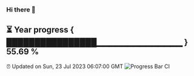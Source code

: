 ### Hi there 👋
⏳ Year progress { ████████████████▁▁▁▁▁▁▁▁▁▁▁▁▁▁ } 55.69 %
---
⏰ Updated on Sun, 23 Jul 2023 06:07:00 GMT
![Progress Bar CI](https://github.com/Moyi321/Moyi321/workflows/Progress%20Bar%20CI/badge.svg)
